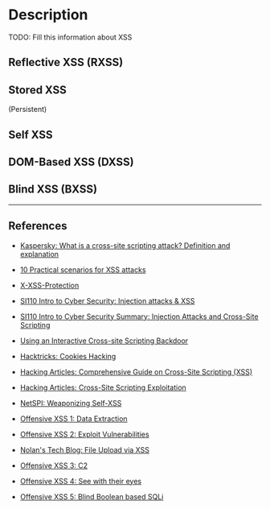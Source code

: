 # Description

TODO: Fill this information about XSS

## Reflective XSS (RXSS)

## Stored XSS

(Persistent)

## Self XSS

## DOM-Based XSS (DXSS)

## Blind XSS (BXSS)

---
## References

- [Kaspersky: What is a cross-site scripting attack? Definition and explanation](https://me-en.kaspersky.com/resource-center/definitions/what-is-a-cross-site-scripting-attack)

- [10 Practical scenarios for XSS attacks](https://pentest-tools.com/blog/xss-attacks-practical-scenarios)

- [X-XSS-Protection](https://developer.mozilla.org/en-US/docs/Web/HTTP/Headers/X-XSS-Protection)

- [SI110 Intro to Cyber Security: Injection attacks & XSS](https://www.usna.edu/Users/cs/wcbrown/courses/si110AY13S/lec/l15/lec.html)

- [SI110 Intro to Cyber Security Summary: Injection Attacks and Cross-Site Scripting](https://www.usna.edu/Users/cs/wcbrown/courses/si110AY13S/lec/l15/Summary.pdf)

- [Using an Interactive Cross-site Scripting Backdoor](https://blog.procircular.com/using-an-interactive-cross-site-scripting-backdoor)

- [Hacktricks: Cookies Hacking](https://book.hacktricks.xyz/pentesting-web/hacking-with-cookies)

- [Hacking Articles: Comprehensive Guide on Cross-Site Scripting (XSS)](https://www.hackingarticles.in/comprehensive-guide-on-cross-site-scripting-xss/)

- [Hacking Articles: Cross-Site Scripting Exploitation](https://www.hackingarticles.in/cross-site-scripting-exploitation/)

- [NetSPI: Weaponizing Self-XSS](https://www.netspi.com/blog/technical/web-application-penetration-testing/weaponizing-self-xss/)

- [Offensive XSS 1: Data Extraction](https://redteamzone.com/OffensiveXSS1/)

- [Offensive XSS 2: Exploit Vulnerabilities](https://redteamzone.com/OffensiveXSS2/)

- [Nolan's Tech Blog: File Upload via XSS](https://www.dubget.com/file-upload-via-xss.html)

- [Offensive XSS 3: C2](https://redteamzone.com/OffensiveXSS3/)

- [Offensive XSS 4: See with their eyes](https://redteamzone.com/OffensiveXSS4/)

- [Offensive XSS 5: Blind Boolean based SQLi](https://redteamzone.com/OffensiveXSS5/)